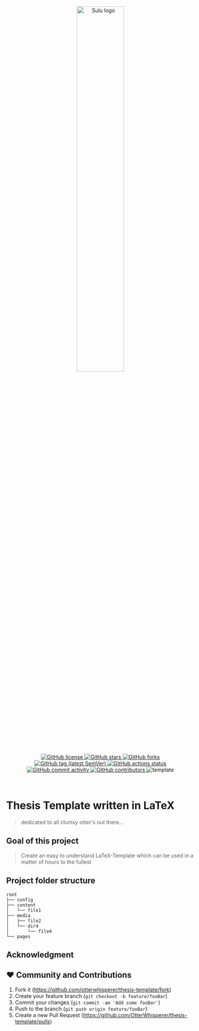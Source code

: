 <br/>
<p align="center">
    <a href="https://github.com/otterwhisperer/thesis-template" target="_blank">
        <img width="50%" src="https://foundation.trca.ca/app/uploads/2019/11/otter-banner-02.jpg" alt="Sulu logo">
    </a>
</p>

<br/>
<p align="center">
    <a href="https://github.com/otterwhisperer/thesis-template/blob/master/LICENSE" target="_blank">
        <img src="https://img.shields.io/github/license/otterwhisperer/thesis-template.svg" alt="GitHub license">
    </a>
    <a href="https://github.com/otterwhisperer/thesis-template" target="_blank">
        <img src="https://img.shields.io/github/stars/otterwhisperer/thesis-template.svg" alt="GitHub stars">
    </a>
    <a href="https://github.com/otterwhisperer/thesis-template" target="_blank">
        <img src="https://img.shields.io/github/forks/otterwhisperer/thesis-template.svg" alt="GitHub forks">
    </a>
    <a href="https://github.com/otterwhisperer/thesis-template/releases" target="_blank">
        <img src="https://img.shields.io/github/tag/otterwhisperer/thesis-template.svg" alt="GitHub tag (latest SemVer)">
    </a>
    <a href="https://github.com/otterwhisperer/thesis-template/actions" target="_blank">
        <img src="https://img.shields.io/github/workflow/status/otterwhisperer/thesis-template/Test%20application/master.svg?label=github-actions" alt="GitHub actions status">
    </a>
    <a href="https://github.com/otterwhisperer/thesis-template/commits/master" target="_blank">
        <img src="https://img.shields.io/github/commit-activity/y/otterwhisperer/thesis-template.svg" alt="GitHub commit activity">
    </a>
    <a href="https://github.com/otterwhisperer/thesis-template/graphs/contributors" target="_blank">
        <img src="https://img.shields.io/github/contributors-anon/otterwhisperer/thesis-template.svg" alt="GitHub contributors">
    </a>
    <a>
        <img src="https://img.shields.io/badge/-template-blue.svg" alt="template">
    </a>
</p>
<br/>

# Thesis Template written in LaTeX

> dedicated to all clumsy otter's out there...

## Goal of this project

> Create an easy to understand LaTeX-Template which can be used in a matter of hours to the fullest



## Project folder structure

    root
    ├── config
    ├── content
    │   └── file1
    ├── media
    │   ├── file2
    │   └── dir4
    │       └── file4
    └── pages


## Acknowledgment


## ❤️ Community and Contributions

1. Fork it (<https://github.com/otterwhisperer/thesis-template/fork>)
2. Create your feature branch (`git checkout -b feature/fooBar`)
3. Commit your changes (`git commit -am 'Add some fooBar'`)
4. Push to the branch (`git push origin feature/fooBar`)
5. Create a new Pull Request (<https://github.com/OtterWhisperer/thesis-template/pulls>)

